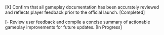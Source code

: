 [X] Confirm that all gameplay documentation has been accurately reviewed and reflects player feedback prior to the official launch. [Completed]

[- Review user feedback and compile a concise summary of actionable gameplay improvements for future updates. [In Progress]